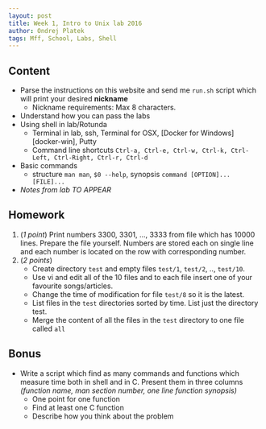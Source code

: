 ```yaml
---
layout: post
title: Week 1, Intro to Unix lab 2016
author: Ondrej Platek
tags: Mff, School, Labs, Shell
---
```


## Content 
- Parse the instructions on this website and send me `run.sh` script which will print your desired **nickname**
    - Nickname requirements: Max 8 characters.
- Understand how you can pass the labs
- Using shell in lab/Rotunda
    - Terminal in lab, ssh, Terminal for OSX, [Docker for Windows][docker-win], Putty
    - Command line shortcuts ``Ctrl-a, Ctrl-e, Ctrl-w, Ctrl-k, Ctrl-Left, Ctrl-Right, Ctrl-r, Ctrl-d``
- Basic commands
    - structure `man man`, `$0 --help`, synopsis `command [OPTION]... [FILE]...`
- *Notes from lab TO APPEAR*

## Homework
1. (*1 point*) Print numbers 3300, 3301, ..., 3333 from file which has 10000 lines. Prepare the file yourself. Numbers are stored each on single line and each number is located on the row with corresponding number.
2. (*2 points*) 
    - Create directory `test` and empty files `test/1`, `test/2`, .., `test/10`. 
    - Use vi and edit all of the 10 files and to each file insert one of your favourite songs/articles.
    - Change the time of modification for file `test/8` so it is the latest.
    - List files in the `test` directories sorted by time. List just the directory test.
    - Merge the content of all the files in the `test` directory to one file called `all` 

## Bonus
* Write a script which find as many commands and functions which measure time both in shell and in C.
  Present them in three columns *(function name, man section number, one line function synopsis)*
    - One point for one function
    - Find at least one C function
    - Describe how you think about the problem
